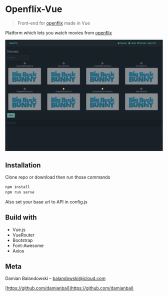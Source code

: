 # Openflix-Vue
> Front-end for [openflix](https://github.com/damianbal/openflix) made in Vue

Platform which lets you watch movies from [openflix](https://github.com/damianbal/openflix)

![Demo](demo.png?raw=true "Demo")

## Installation

Clone repo or download then run those commands

```sh
npm install
npm run serve
```

Also set your base url to API in config.js

## Build with
* Vue.js
* VueRouter
* Bootstrap
* Font-Awesome
* Axios

## Meta

Damian Balandowski – balandowski@icloud.com

[https://github.com/damianbal](https://github.com/damianbal)

